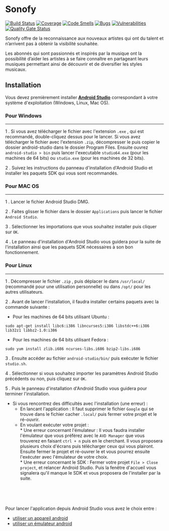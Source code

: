 # Sonofy

[![Build Status](https://travis-ci.org/SefkanTas/Sonofy.svg?branch=master)](https://travis-ci.org/SefkanTas/Sonofy) [![Coverage](https://sonarcloud.io/api/project_badges/measure?project=SefkanTas_Sonofy&metric=coverage)](https://sonarcloud.io/dashboard?id=SefkanTas_Sonofy) [![Code Smells](https://sonarcloud.io/api/project_badges/measure?project=SefkanTas_Sonofy&metric=code_smells)](https://sonarcloud.io/dashboard?id=SefkanTas_Sonofy) [![Bugs](https://sonarcloud.io/api/project_badges/measure?project=SefkanTas_Sonofy&metric=bugs)](https://sonarcloud.io/dashboard?id=SefkanTas_Sonofy) [![Vulnerabilities](https://sonarcloud.io/api/project_badges/measure?project=SefkanTas_Sonofy&metric=vulnerabilities)](https://sonarcloud.io/dashboard?id=SefkanTas_Sonofy) [![Quality Gate Status](https://sonarcloud.io/api/project_badges/measure?project=SefkanTas_Sonofy&metric=alert_status)](https://sonarcloud.io/dashboard?id=SefkanTas_Sonofy)

Sonofy offre de la reconnaissance aux nouveaux artistes qui ont du talent et n’arrivent pas à obtenir la visibilité souhaitée.

Les abonnés qui sont passionnés et inspirés par la musique ont la possibilité d’aider les artistes à se faire connaître en partageant leurs musiques permettant ainsi de découvrir et de diversifier les styles musicaux.


## Installation
Vous devez premièrement installer [**Android Studio**](https://developer.android.com/studio) correspondant à votre système d'exploitation (Windows, Linux, Mac OS).


### Pour Windows
---
1 . Si vous avez télécharger le fichier avec l'extension ```.exe``` , qui est recommandé, double-cliquez dessus pour le lancer.
    Si vous avez télécharger le fichier avec l'extension ```.zip```, décompresser le puis copier le dossier android-studio dans le dossier Program Files. Ensuite 
    ouvrez            
    ```android-studio > bin``` puis lancer l'executable ```studio64.exe``` (pour les machines de 64 bits) ou ```studio.exe``` (pour les machines de 32 bits).

2 . Suivez les instructions du panneau d'installation d'Android Studio et installer les paquets SDK qui vous sont recommandés. 


### Pour MAC OS
---
1 . Lancer le fichier Android Studio DMG.

2 . Faites glisser le fichier dans le dossier ```Applications``` puis lancer le fichier ```Android Studio```.

3 . Sélectionner les importations que vous souhaitez installer puis cliquer sur ```OK```.

4 . Le panneau d'installation d'Android Studio vous guidera pour la suite de l'installation ainsi que les paquets SDK nécessaires à son bon fonctionnement. 



### Pour Linux
---
1 . Décompresser le fichier ```.zip``` , puis déplacer le dans ```/usr/local/``` (recommandé pour une utilisation personnelle) ou dans ```/opt/``` pour les autres 
    utilisateurs.

2 . Avant de lancer l'installation, il faudra installer certains paquets avec la commande suivante : 

 * Pour les machines de 64 bits utilisant Ubuntu :
 
```
sudo apt-get install libc6:i386 libncurses5:i386 libstdc++6:i386 lib32z1 libbz2-1.0:i386

```

 * Pour les machines de 64 bits utilisant Fedora :

```
sudo yum install zlib.i686 ncurses-libs.i686 bzip2-libs.i686

```

3 . Ensuite accéder au fichier ```android-studio/bin/``` puis exécuter le fichier ```studio.sh```.

4 . Sélectionner si vous souhaitez importer les paramètres Android Studio précédents ou non, puis cliquez sur ```OK```.

5 . Puis le panneau d'installation d'Android Studio vous guidera pour terminer l'installation.

* Si vous rencontrez des difficultés avec l'installation (une erreur) :
   - En lancant l'application : Il faut supprimer le fichier ```Google``` qui se trouve dans le fichier cacher ```.local/``` puis fermer votre projet et le ré-ouvrir.
   - En voulant exécuter votre projet :  
                                          * Une erreur concernant l'émulateur : Il vous faudra installer l'émulateur que vous préférez avec le ```AVD Manager``` 
                                           que vous trouverez en faisant ```ctrl + n``` puis en le cherchant. Il vous proposera plusieurs choix d'écrans puis 
                                           télécharger ceux qui vous plairont. Ensuite fermer le projet et ré-ouvrer le et vous pourrez ensuite l'exécuter avec 
                                           l'émulateur de votre choix.</br>
                                          * Une erreur concernant le SDK : Fermer votre projet ```File > Close project```, et relancer Android Studio. Puis la 
                                           fenêtre d'accueil vous signalera qu'il manque le SDK et vous proposera de l'installer par la suite.



</br>
</br>
</br>

Pour lancer l'application depuis Android Studio vous avez le choix entre :
- [utiliser un appareil android](https://developer.android.com/studio/run/device)
- [utiliser un émulateur android](https://developer.android.com/studio/run/emulator)
